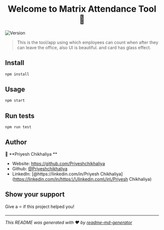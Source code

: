 <h1 align="center">Welcome to Matrix Attendance Tool 👋</h1>
<p>
  <img alt="Version" src="https://img.shields.io/badge/version-1.0.0-blue.svg?cacheSeconds=2592000" />
</p>

> This is the tool/app using which employees can count when after they can leave the office, also UI is beautiful. and card has glass effect. 

## Install

```sh
npm install
```

## Usage

```sh
npm start 
```

## Run tests

```sh
npm run test
```

## Author

👤 **Priyesh Chikhaliya **

* Website: https://github.com/Priyeshchikhaliya
* Github: [@Priyeshchikhaliya](https://github.com/Priyeshchikhaliya)
* LinkedIn: [@https:\/\/linkedin.com\/in\/Priyesh Chikhaliya](https://linkedin.com/in/https:\/\/linkedin.com\/in\/Priyesh Chikhaliya)

## Show your support

Give a ⭐️ if this project helped you!

***
_This README was generated with ❤️ by [readme-md-generator](https://github.com/kefranabg/readme-md-generator)_